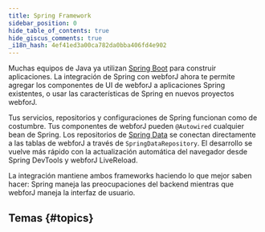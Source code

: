 ```yaml
---
title: Spring Framework
sidebar_position: 0
hide_table_of_contents: true
hide_giscus_comments: true
_i18n_hash: 4ef41ed3a00ca782da0bba406fd4e902
---
```

<Head>
  <style>{`
  .container {
    max-width: 65em !important;
  }
  `}</style>
</Head>

Muchas equipos de Java ya utilizan [Spring Boot](https://spring.io/projects/spring-boot) para construir aplicaciones. La integración de Spring con webforJ ahora te permite agregar los componentes de UI de webforJ a aplicaciones Spring existentes, o usar las características de Spring en nuevos proyectos webforJ.

Tus servicios, repositorios y configuraciones de Spring funcionan como de costumbre. Tus componentes de webforJ pueden `@Autowired` cualquier bean de Spring. Los repositorios de [Spring Data](https://spring.io/projects/spring-data) se conectan directamente a las tablas de webforJ a través de `SpringDataRepository`. El desarrollo se vuelve más rápido con la actualización automática del navegador desde Spring DevTools y webforJ LiveReload.

La integración mantiene ambos frameworks haciendo lo que mejor saben hacer: Spring maneja las preocupaciones del backend mientras que webforJ maneja la interfaz de usuario.

## Temas {#topics}

<DocCardList className="topics-section" />
